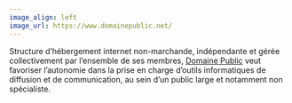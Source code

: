 ```yaml
---
image_align: left
image_url: https://www.domainepublic.net/
---
```


Structure d’hébergement internet non-marchande, indépendante et gérée collectivement par l’ensemble de ses membres, [Domaine Public](https://www.domainepublic.net/) veut favoriser l’autonomie dans la prise en charge d’outils informatiques de diffusion et de communication, au sein d’un public large et notamment non spécialiste.